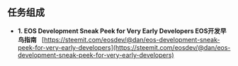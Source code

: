 
任务组成
-------------------------------

- **1. EOS Development Sneak Peek for Very Early Developers EOS开发早鸟指南**  
[https://steemit.com/eosdev/@dan/eos-development-sneak-peek-for-very-early-developers](https://steemit.com/eosdev/@dan/eos-development-sneak-peek-for-very-early-developers)

